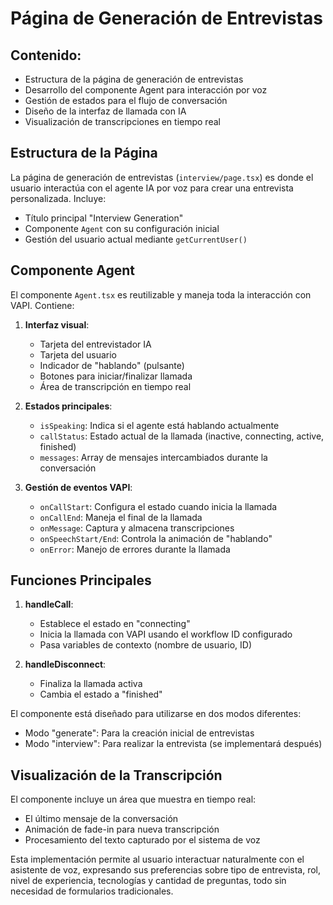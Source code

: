 # Página de Generación de Entrevistas

## Contenido:

- Estructura de la página de generación de entrevistas
- Desarrollo del componente Agent para interacción por voz
- Gestión de estados para el flujo de conversación
- Diseño de la interfaz de llamada con IA
- Visualización de transcripciones en tiempo real

## Estructura de la Página

La página de generación de entrevistas (`interview/page.tsx`) es donde el usuario interactúa con el agente IA por voz para crear una entrevista personalizada. Incluye:

- Título principal "Interview Generation"
- Componente `Agent` con su configuración inicial
- Gestión del usuario actual mediante `getCurrentUser()`

## Componente Agent

El componente `Agent.tsx` es reutilizable y maneja toda la interacción con VAPI. Contiene:

1. **Interfaz visual**:

   - Tarjeta del entrevistador IA
   - Tarjeta del usuario
   - Indicador de "hablando" (pulsante)
   - Botones para iniciar/finalizar llamada
   - Área de transcripción en tiempo real

2. **Estados principales**:

   - `isSpeaking`: Indica si el agente está hablando actualmente
   - `callStatus`: Estado actual de la llamada (inactive, connecting, active, finished)
   - `messages`: Array de mensajes intercambiados durante la conversación

3. **Gestión de eventos VAPI**:
   - `onCallStart`: Configura el estado cuando inicia la llamada
   - `onCallEnd`: Maneja el final de la llamada
   - `onMessage`: Captura y almacena transcripciones
   - `onSpeechStart/End`: Controla la animación de "hablando"
   - `onError`: Manejo de errores durante la llamada

## Funciones Principales

1. **handleCall**:

   - Establece el estado en "connecting"
   - Inicia la llamada con VAPI usando el workflow ID configurado
   - Pasa variables de contexto (nombre de usuario, ID)

2. **handleDisconnect**:
   - Finaliza la llamada activa
   - Cambia el estado a "finished"

El componente está diseñado para utilizarse en dos modos diferentes:

- Modo "generate": Para la creación inicial de entrevistas
- Modo "interview": Para realizar la entrevista (se implementará después)

## Visualización de la Transcripción

El componente incluye un área que muestra en tiempo real:

- El último mensaje de la conversación
- Animación de fade-in para nueva transcripción
- Procesamiento del texto capturado por el sistema de voz

Esta implementación permite al usuario interactuar naturalmente con el asistente de voz, expresando sus preferencias sobre tipo de entrevista, rol, nivel de experiencia, tecnologías y cantidad de preguntas, todo sin necesidad de formularios tradicionales.
